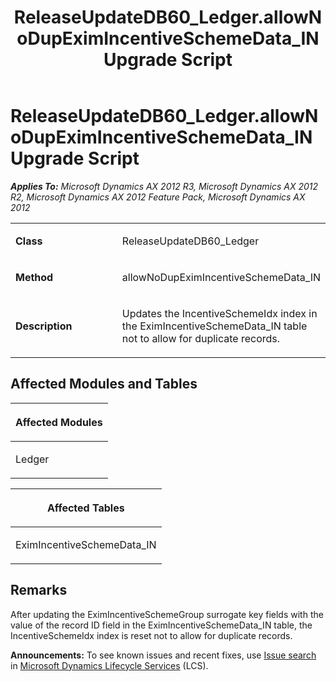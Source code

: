﻿---
title: ReleaseUpdateDB60_Ledger.allowNoDupEximIncentiveSchemeData_IN Upgrade Script
TOCTitle: ReleaseUpdateDB60_Ledger.allowNoDupEximIncentiveSchemeData_IN Upgrade Script
ms:assetid: 4d4e6094-752a-4380-b162-84ab7e072104
ms:mtpsurl: https://msdn.microsoft.com/en-us/library/JJ685432(v=AX.60)
ms:contentKeyID: 49708136
ms.date: 05/18/2015
mtps_version: v=AX.60
---

# ReleaseUpdateDB60\_Ledger.allowNoDupEximIncentiveSchemeData\_IN Upgrade Script 


_**Applies To:** Microsoft Dynamics AX 2012 R3, Microsoft Dynamics AX 2012 R2, Microsoft Dynamics AX 2012 Feature Pack, Microsoft Dynamics AX 2012_

<table>
<colgroup>
<col style="width: 50%" />
<col style="width: 50%" />
</colgroup>
<tbody>
<tr class="odd">
<td><p><strong>Class</strong></p></td>
<td><p>ReleaseUpdateDB60_Ledger</p></td>
</tr>
<tr class="even">
<td><p><strong>Method</strong></p></td>
<td><p>allowNoDupEximIncentiveSchemeData_IN</p></td>
</tr>
<tr class="odd">
<td><p><strong>Description</strong></p></td>
<td><p>Updates the IncentiveSchemeIdx index in the EximIncentiveSchemeData_IN table not to allow for duplicate records.</p></td>
</tr>
</tbody>
</table>


## Affected Modules and Tables

<table>
<colgroup>
<col style="width: 100%" />
</colgroup>
<thead>
<tr class="header">
<th><p>Affected Modules</p></th>
</tr>
</thead>
<tbody>
<tr class="odd">
<td><p>Ledger</p></td>
</tr>
</tbody>
</table>


<table>
<colgroup>
<col style="width: 100%" />
</colgroup>
<thead>
<tr class="header">
<th><p>Affected Tables</p></th>
</tr>
</thead>
<tbody>
<tr class="odd">
<td><p>EximIncentiveSchemeData_IN</p></td>
</tr>
</tbody>
</table>


## Remarks

After updating the EximIncentiveSchemeGroup surrogate key fields with the value of the record ID field in the EximIncentiveSchemeData\_IN table, the IncentiveSchemeIdx index is reset not to allow for duplicate records.

  
**Announcements:** To see known issues and recent fixes, use [Issue search](http://go.microsoft.com/fwlink/?linkid=389258) in [Microsoft Dynamics Lifecycle Services](http://go.microsoft.com/fwlink/?linkid=306505) (LCS).

